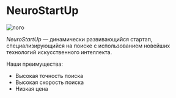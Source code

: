 # NeuroStartUp

![лого](https://raw.githubusercontent.com/netology-ds-team/git-homeworks/main/1_self/logo.png) 

*NeuroStartUp* — динамически развивающийся стартап, специализирующийся на поиске с использованием 
 новейших технологий искусственного интеллекта.

Наши преимущества:
* Высокая точность поиска
* Высокая скорость поиска
* Низкая цена